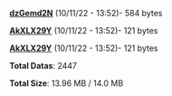 [**dzGemd2N**](/data/dzGemd2N.txt) (10/11/22 - 13:52)- 584 bytes

[**AkXLX29Y**](/data/AkXLX29Y.txt) (10/11/22 - 13:52)- 121 bytes

[**AkXLX29Y**](/data/AkXLX29Y.txt) (10/11/22 - 13:52)- 121 bytes

**Total Datas**: 2447

**Total Size**: 13.96 MB / 14.0 MB